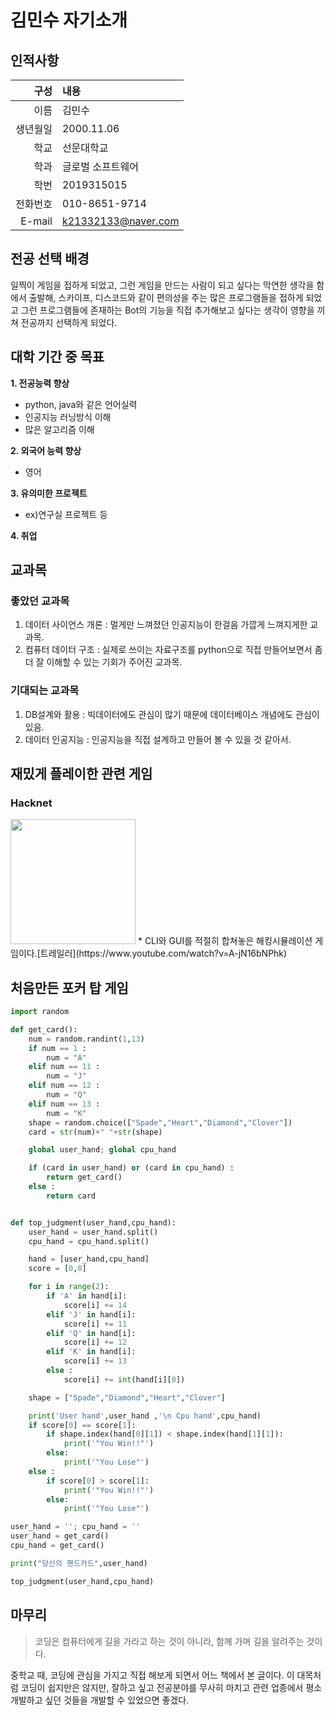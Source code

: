 # 김민수  자기소개

## 인적사항
| 구성 | 내용 |
|----:|:----|
| 이름 | 김민수 |
| 생년월일 | 2000.11.06 |
| 학교 | 선문대학교 |
| 학과 | 글로벌 소프트웨어 |
| 학번 | 2019315015 |
| 전화번호 | 010-8651-9714 |
| E-mail | k21332133@naver.com |

## 전공 선택 배경
일찍이 게임을 접하게 되었고, 그런 게임을 만드는 사람이 되고 싶다는 막연한 생각을 함에서 출발해, 스카이프, 디스코드와 같이 편의성을 주는 많은 프로그램들을 접하게 되었고 그런 프로그램들에 존재하는 Bot의 기능을 직접 추가해보고 싶다는 생각이 영향을 끼쳐 전공까지 선택하게 되었다.

## 대학 기간 중 목표
**1. 전공능력 향상**  
* python, java와 같은 언어실력  
* 인공지능 러닝방식 이해  
* 많은 알고리즘 이해  

**2. 외국어 능력 향상**  
* 영어  

**3. 유의미한 프로젝트**  
* ex)연구실 프로젝트 등

**4. 취업**  

## 교과목
### 좋았던 교과목
1. 데이터 사이언스 개론 : 멀게만 느껴졌던 인공지능이 한걸음 가깝게 느껴지게한 교과목.  
2. 컴퓨터 데이터 구조 : 실제로 쓰이는 자료구조를 python으로 직접 만들어보면서 좀 더 잘 이해할 수 있는 기회가 주어진 교과목.  

### 기대되는 교과목  
1. DB설계와 활용 : 빅데이터에도 관심이 많기 때문에 데이터베이스 개념에도 관심이 있음.
2. 데이터 인공지능 : 인공지능을 직접 설계하고 만들어 볼 수 있을 것 같아서.  

## 재밌게 플레이한 관련 게임
### Hacknet

<img src = "https://encrypted-tbn0.gstatic.com/images?q=tbn%3AANd9GcSdvG4F1jIbI4TyACKDy48ndTPILE9u8XO3hQ&usqp=CAU" height="200">
* CLI와 GUI를 적절히 합쳐놓은 해킹시뮬레이션 게임이다.[트레일러](https://www.youtube.com/watch?v=A-jN16bNPhk)

## 처음만든 포커 탑 게임
```python
import random

def get_card():
    num = random.randint(1,13)
    if num == 1 :
        num = "A"
    elif num == 11 :
        num = "J"
    elif num == 12 :
        num = "Q"
    elif num == 13 :
        num = "K"
    shape = random.choice(["Spade","Heart","Diamond","Clover"])
    card = str(num)+" "+str(shape)

    global user_hand; global cpu_hand

    if (card in user_hand) or (card in cpu_hand) :
        return get_card()
    else :
        return card


def top_judgment(user_hand,cpu_hand):
    user_hand = user_hand.split()
    cpu_hand = cpu_hand.split()

    hand = [user_hand,cpu_hand]
    score = [0,0]

    for i in range(2):
        if 'A' in hand[i]:
            score[i] += 14
        elif 'J' in hand[i]:
            score[i] += 11
        elif 'Q' in hand[i]:
            score[i] += 12
        elif 'K' in hand[i]:
            score[i] += 13
        else :
            score[i] += int(hand[i][0])

    shape = ["Spade","Diamond","Heart","Clover"]

    print('User hand',user_hand ,'\n Cpu hand',cpu_hand)
    if score[0] == score[1]:
        if shape.index(hand[0][1]) < shape.index(hand[1][1]):
            print('"You Win!!"')
        else:
            print('"You Lose"')
    else :
        if score[0] > score[1]:
            print('"You Win!!"')
        else:
            print('"You Lose"')

user_hand = ''; cpu_hand = ''
user_hand = get_card()
cpu_hand = get_card()

print("당신의 핸드카드",user_hand)

top_judgment(user_hand,cpu_hand)
```
## 마무리
>코딩은 컴퓨터에게 길을 가라고 하는 것이 아니라, 함께 가며 길을 알려주는 것이다.  

중학교 때, 코딩에 관심을 가지고 직접 해보게 되면서 어느 책에서 본 글이다. 이 대목처럼 코딩이 쉽지만은 않지만, 잘하고 싶고 전공분야를 무사히 마치고 관련 업종에서 평소 개발하고 싶던 것들을 개발할 수 있었으면 좋겠다.
